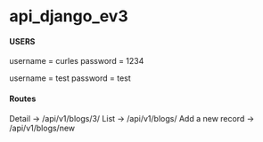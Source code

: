 # api_django_ev3

#### USERS ####

username = curles
password = 1234

username = test
password = test


#### Routes ####
Detail -> /api/v1/blogs/3/
List -> /api/v1/blogs/
Add a new record -> /api/v1/blogs/new
